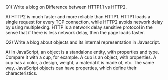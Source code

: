Q1) Write a blog on Difference between HTTP1.1 vs HTTP2.

A)  HTTP2 is much faster and more reliable than HTTP1. HTTP1 loads a single request for every TCP connection, while HTTP2 avoids network delay by using         multiplexing. HTTP is a network delay sensitive protocol in the sense that if there is less network delay, then the page loads faster.

Q2) Write a blog about objects and its internal representation in Javascript.

A)  In JavaScript, an object is a standalone entity, with properties and type. Compare it with a cup, for example. A cup is an object, with properties. A       cup has a color, a design, weight, a material it is made of, etc. The same way, JavaScript objects can have properties, which define their characteristics.
